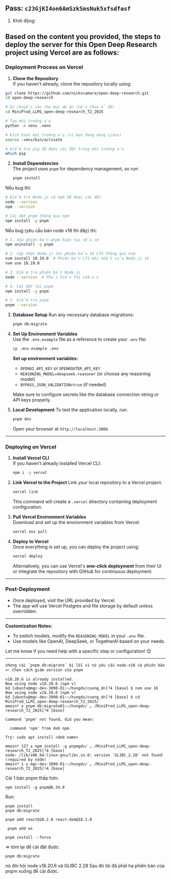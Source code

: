 
Pass: `c23GjKI4on6AmSzkSmsNuk5xfsdfasf`
---
1. Khởi động: 


Based on the content you provided, the steps to **deploy the server** for this **Open Deep Research project** using **Vercel** are as follows:
---

### **Deployment Process on Vercel**

1. **Clone the Repository**  
   If you haven't already, clone the repository locally using:
```bash
git clone https://github.com/nickscamara/open-deep-research.git
cd open-deep-research
```

```bash
# Di chuyển vào thư mục dự án (nếu chưa ở đó)
cd MiniProd_LLM1_open-deep-research_T2_2025

# Tạo môi trường ảo
python -m venv .venv

# Kích hoạt môi trường ảo (vì bạn đang dùng Linux)
source .venv/bin/activate

# Kiểm tra pip đã được cài đặt trong môi trường ảo
which pip
```

2. **Install Dependencies**  
   The project uses `pnpm` for dependency management, so run:
   ```bash
   pnpm install
   ```
Nếu bug thì: 
```bash
# Kiểm tra Node.js và npm đã được cài đặt
node --version
npm --version

# Cài đặt pnpm thông qua npm
npm install -g pnpm
```


Nếu bug (yêu cầu bản node v18 thì đây) thì: 
```bash
# 1. Xóa phiên bản pnpm hiện tại nếu có
npm uninstall -g pnpm

# 2. Cập nhật Node.js lên phiên bản 18 LTS thông qua nvm
nvm install 18.19.0  # Phiên bản LTS mới nhất của Node.js 18
nvm use 18.19.0

# 3. Kiểm tra phiên bản Node.js
node --version  # Phải hiển thị v18.x.x

# 4. Cài đặt lại pnpm
npm install -g pnpm

# 5. Kiểm tra pnpm
pnpm --version
```
3. **Database Setup**
   Run any necessary database migrations:
   ```bash
   pnpm db:migrate
   ```

4. **Set Up Environment Variables**  
   Use the `.env.example` file as a reference to create your `.env` file:
   ```bash
   cp .env.example .env
   ```

   **Set up environment variables:**  
   - `OPENAI_API_KEY` or `OPENROUTER_API_KEY`  
   - `REASONING_MODEL=deepseek-reasoner` (or choose any reasoning model)  
   - `BYPASS_JSON_VALIDATION=true` (if needed)

   Make sure to configure secrets like the database connection string or API keys properly.

5. **Local Development**
   To test the application locally, run:
   ```bash
   pnpm dev
   ```
   Open your browser at `http://localhost:3000`.

---

### **Deploying on Vercel**

1. **Install Vercel CLI**  
   If you haven't already installed Vercel CLI:
   ```bash
   npm i -g vercel
   ```

2. **Link Vercel to the Project**
   Link your local repository to a Vercel project:
   ```bash
   vercel link
   ```

   This command will create a `.vercel` directory containing deployment configuration.

3. **Pull Vercel Environment Variables**  
   Download and set up the environment variables from Vercel:
   ```bash
   vercel env pull
   ```

4. **Deploy to Vercel**  
   Once everything is set up, you can deploy the project using:
   ```bash
   vercel deploy
   ```
   Alternatively, you can use Vercel's **one-click deployment** from their UI or integrate the repository with GitHub for continuous deployment.

---

### **Post-Deployment**
- Once deployed, visit the URL provided by Vercel.
- The app will use Vercel Postgres and file storage by default unless overridden.

---

**Customization Notes:**  
- To switch models, modify the `REASONING_MODEL` in your `.env` file.
- Use models like OpenAI, DeepSeek, or TogetherAI based on your needs.

Let me know if you need help with a specific step or configuration! 😊


---
```bash   
nhưng cài `pnpm db:migrate` bị lỗi vì nó yêu cầu node-v18 và phiên bản GLIBC 2.28 (trong khi server 2.27 lên 2.28, mình sợ động vào GLIBC server vì thấy bảo nó quan trọng) 
=> Chọn cách giảm version của pnpm
```


```
v18.20.6 is already installed.
Now using node v18.20.6 (npm v)
6d [ubuntu@mgc-dev-3090-01:~/hungdv/cuong_dn]└4 [base] $ nvm use 18
Now using node v18.20.6 (npm v)
6d [ubuntu@mgc-dev-3090-01:~/hungdv/cuong_dn]└4 [base] $ cd MiniProd_LLM1_open-deep-research_T2_2025/
mmain* ± pnpm db:migrate01:~/hungdv/ … /MiniProd_LLM1_open-deep-research_T2_2025]└4 [base] 

Command 'pnpm' not found, did you mean:

  command 'npm' from deb npm

Try: sudo apt install <deb name>

mmain* 127 ± npm install -g pnpmgdv/ … /MiniProd_LLM1_open-deep-research_T2_2025]└4 [base] 
node: /lib/x86_64-linux-gnu/libc.so.6: version `GLIBC_2.28' not found (required by node)
mmain* 1 ± mgc-dev-3090-01:~/hungdv/ … /MiniProd_LLM1_open-deep-research_T2_2025]└4 [base] 
```


Cài 1 bản pnpm thấp hơn: 
```
npm install -g pnpm@6.34.0
```

Run: 
```
pnpm install 
pnpm db:migrate
```


```
pnpm add react@18.2.0 react-dom@18.2.0

```

```
 pnpm add ws
 ```

```
pnpm install --force

```


=> tóm lại để cài đặt được:
```
pnpm db:migrate
```

nó đòi hỏi node v18.20.6 và GLIBC 2.28
Sau đó tôi đã phải hạ phiên bản của pnpm xuống để cài được. 